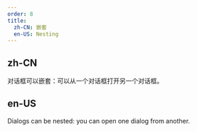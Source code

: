 ```yaml
---
order: 8
title:
  zh-CN: 嵌套
  en-US: Nesting
---
```


## zh-CN

对话框可以嵌套：可以从一个对话框打开另一个对话框。

## en-US

Dialogs can be nested: you can open one dialog from another.
